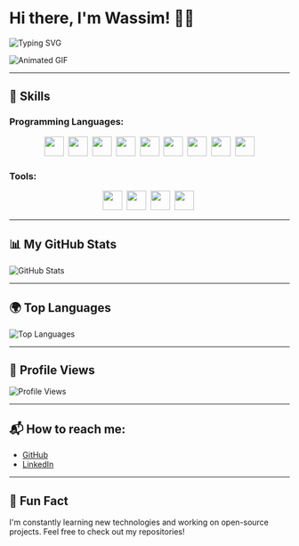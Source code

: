 # Hi there, I'm Wassim! 👨‍💻

![Typing SVG](https://readme-typing-svg.demolab.com?font=Courgette&size=30&pause=1000&color=F7F7F7&random=false&width=435&lines=Hi+there+%2C+I'm+Wassim+🎓)

![Animated GIF](https://cdn.discordapp.com/attachments/1218746261596012585/1233533035639607387/6997512.gif?ex=662d70a9&is=662c1f29&hm=f7e217c8a903f29f5381c7dd07e518c9680e0c1ceac03471b4dcd40e3a4dbee4&)

---

## 🚀 Skills

### Programming Languages:
<p align="center"> 
  <code><img height="35" src="https://skillicons.dev/icons?i=ts"></code>&nbsp; 
  <code><img height="35" src="https://skillicons.dev/icons?i=js"></code>&nbsp; 
  <code><img height="35" src="https://skillicons.dev/icons?i=lua"></code>&nbsp; 
  <code><img height="35" src="https://skillicons.dev/icons?i=python"></code>&nbsp; 
  <code><img height="35" src="https://skillicons.dev/icons?i=html"></code>&nbsp; 
  <code><img height="35" src="https://skillicons.dev/icons?i=css"></code>&nbsp; 
  <code><img height="35" src="https://skillicons.dev/icons?i=csharp"></code>&nbsp; 
  <code><img height="35" src="https://skillicons.dev/icons?i=php"></code>&nbsp; 
  <code><img height="35" src="https://skillicons.dev/icons?i=react"></code>
</p>

### Tools:
<p align="center">
  <code><img height="35" src="https://skillicons.dev/icons?i=vscode"></code>&nbsp;
  <code><img height="35" src="https://skillicons.dev/icons?i=git"></code>&nbsp;
  <code><img height="35" src="https://skillicons.dev/icons?i=docker"></code>&nbsp;
  <code><img height="35" src="https://skillicons.dev/icons?i=aws"></code>&nbsp;
</p>

---

## 📊 My GitHub Stats

![GitHub Stats](https://github-readme-stats-git-masterrstaa-rickstaa.vercel.app/api?username=RootBestDev&show_icons=true&include_all_commits=true&count_private=true&theme=tokyonight&hide_title=true)

---

## 🌍 Top Languages

![Top Languages](https://github-readme-stats-git-masterrstaa-rickstaa.vercel.app/api/top-langs/?username=RootBestDev&&theme=tokyonight&layout=compact&langs_count=10)

---

## 👀 Profile Views

![Profile Views](https://profile-counter.glitch.me/RootBestDev/count.svg)

---

## 📬 How to reach me:
- [GitHub](https://github.com/RootBestDev)
- [LinkedIn](https://www.linkedin.com/in/wassim)

---

## 💬 Fun Fact
I'm constantly learning new technologies and working on open-source projects. Feel free to check out my repositories!
